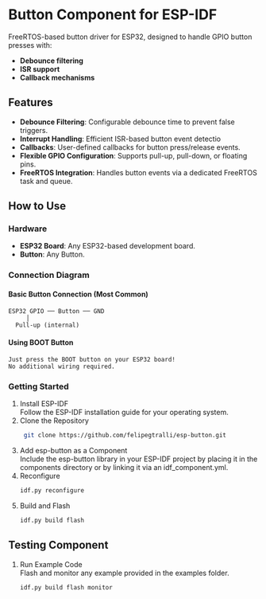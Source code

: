 # Button Component for ESP-IDF
FreeRTOS-based button driver for ESP32, designed to handle GPIO button presses with:
- **Debounce filtering**
- **ISR support**
- **Callback mechanisms**

## Features
- **Debounce Filtering**: Configurable debounce time to prevent false triggers.
- **Interrupt Handling**: Efficient ISR-based button event detectio
- **Callbacks**: User-defined callbacks for button press/release events.
- **Flexible GPIO Configuration**: Supports pull-up, pull-down, or floating pins.
- **FreeRTOS Integration**: Handles button events via a dedicated FreeRTOS task and queue.

## How to Use
### Hardware
- **ESP32 Board**: Any ESP32-based development board.
- **Button**: Any Button.

### Connection Diagram

#### Basic Button Connection (Most Common)
```
ESP32 GPIO ── Button ── GND
     │
  Pull-up (internal)
```

#### Using BOOT Button
```
Just press the BOOT button on your ESP32 board!
No additional wiring required.
```

### Getting Started
1. Install ESP-IDF<br>
 Follow the ESP-IDF installation guide for your operating system.  
2. Clone the Repository
   ```sh
    git clone https://github.com/felipegtralli/esp-button.git
    ```
3. Add esp-button as a Component<br>
 Include the esp-button library in your ESP-IDF project by placing it in the components directory or by linking it via an idf_component.yml.
4. Reconfigure
   ```sh
   idf.py reconfigure
   ```
5. Build and Flash
    ```sh
    idf.py build flash
    ```
    
## Testing Component
1. Run Example Code<br>
 Flash and monitor any example provided in the examples folder.
    ```sh
    idf.py build flash monitor
    ```

